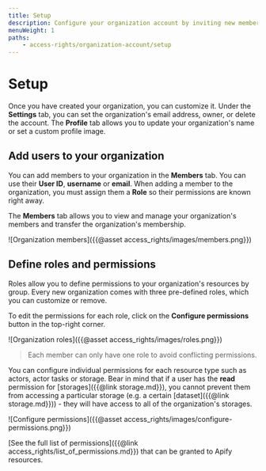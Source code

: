 ```yaml
---
title: Setup
description: Configure your organization account by inviting new members and assigning their roles. Manage team members' access permissions to the organization's resources.
menuWeight: 1
paths:
    - access-rights/organization-account/setup
---
```


# Setup

Once you have created your organization, you can customize it. Under the **Settings** tab, you can set the organization's email address, owner, or delete the account. The **Profile** tab allows you to update your organization's name or set a custom profile image.

## [](#add-users-to-your-organization) Add users to your organization

You can add members to your organization in the **Members** tab. You can use their **User ID**, **username** or **email**. When adding a member to the organization, you must assign them a **Role** so their permissions are known right away.

The **Members** tab allows you to view and manage your organization's members and transfer the organization's membership.

![Organization members]({{@asset access_rights/images/members.png}})

## [](#define-roles-and-permissions) Define roles and permissions

Roles allow you to define permissions to your organization's resources by group. Every new organization comes with three pre-defined roles, which you can customize or remove.

To edit the permissions for each role, click on the **Configure permissions** button in the top-right corner.

![Organization roles]({{@asset access_rights/images/roles.png}})

> Each member can only have one role to avoid conflicting permissions.

You can configure individual permissions for each resource type such as actors, actor tasks or storage. Bear in mind that if a user has the **read** permission for [storages]({{@link storage.md}}), you cannot prevent them from accessing a particular storage (e.g. a certain [dataset]({{@link storage.md}})) - they will have access to all of the organization's storages.

![Configure permissions]({{@asset access_rights/images/configure-permissions.png}})

[See the full list of permissions]({{@link access_rights/list_of_permissions.md}}) that can be granted to Apify resources.

